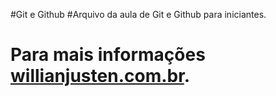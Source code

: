 #Git e Github
#Arquivo da aula de Git e Github para iniciantes.

# Para mais informações [willianjusten.com.br](http://willianjusten.com.br).
